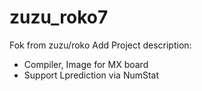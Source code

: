 # zuzu_roko7
Fok from zuzu/roko
Add Project description:
+ Compiler, Image for MX board
+ Support Lprediction via NumStat
